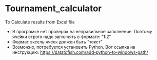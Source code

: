 # Tournament_calculator
To Calculate results from Excel file


- В програмке нет проверок на неправильное заполнение. Поэтому ячейки строго надо заполнять в формате: "1:2"
- Формат эксель ячеек должен быть "текст" 
- Возможно, потребуется установить Python. Вот ссылка на инструкцию: https://datatofish.com/add-python-to-windows-path/
